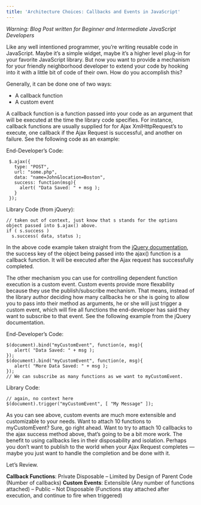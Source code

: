 ```yaml
---
title: 'Architecture Choices: Callbacks and Events in JavaScript'
---
```


*Warning: Blog Post written for Beginner and Intermediate JavaScript Developers*

Like any well intentioned programmer, you’re writing reusable code in JavaScript. Maybe it’s a simple widget, maybe it’s a higher level plug-in for your favorite JavaScript library. But now you want to provide a mechanism for your friendly neighborhood developer to extend your code by hooking into it with a little bit of code of their own. How do you accomplish this?

Generally, it can be done one of two ways:

*   A callback function
*   A custom event

A callback function is a function passed into your code as an argument that will be executed at the time the library code specifies. For instance, callback functions are usually supplied for for Ajax XmlHttpRequest’s to execute, one callback if the Ajax Request is successful, and another on failure. See the following code as an example:

End-Developer’s Code:

     $.ajax({
       type: "POST",
       url: "some.php",
       data: "name=John&location=Boston",
       success: function(msg){
         alert( "Data Saved: " + msg );
       }
     });

Library Code (from jQuery):

    // taken out of context, just know that s stands for the options object passed into $.ajax() above.
    if ( s.success )
      s.success( data, status );

In the above code example taken straight from the [jQuery documentation][1], the success key of the object being passed into the ajax() function is a callback function. It will be executed after the Ajax request has successfully completed.

 [1]: http://docs.jquery.com/Ajax/jQuery.ajax#options

The other mechanism you can use for controlling dependent function execution is a custom event. Custom events provide more flexability because they use the publish/subscribe mechanism. That means, instead of the library author deciding how many callbacks he or she is going to allow you to pass into their method as arguments, he or she will just trigger a custom event, which will fire all functions the end-developer has said they want to subscribe to that event. See the following example from the jQuery documentation.

End-Developer’s Code:

    $(document).bind("myCustomEvent", function(e, msg){
       alert( "Data Saved: " + msg );
    });
    $(document).bind("myCustomEvent", function(e, msg){
       alert( "More Data Saved: " + msg );
    });
    // We can subscribe as many functions as we want to myCustomEvent.

Library Code:

    // again, no context here
    $(document).trigger("myCustomEvent", [ "My Message" ]);

As you can see above, custom events are much more extensible and customizable to your needs. Want to attach 10 functions to myCustomEvent? Sure, go right ahead. Want to try to attach 10 callbacks to the ajax success method above, that’s going to be a bit more work. The benefit to using callbacks lies in their disposability and isolation. Perhaps you don’t want to publish to the world when your Ajax Request completes — maybe you just want to handle the completion and be done with it.

Let’s Review.

**Callback Functions**: Private Disposable – Limited by Design of Parent Code (Number of callbacks)
**Custom Events**: Extensible (Any number of functions attached) – Public – Not Disposable (Functions stay attached after execution, and continue to fire when triggered)
